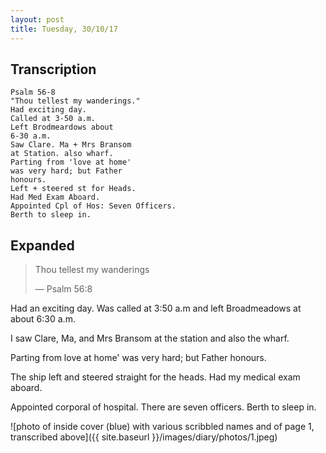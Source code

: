 ```yaml
---
layout: post
title: Tuesday, 30/10/17
---
```


## Transcription

    Psalm 56-8 
    "Thou tellest my wanderings."
    Had exciting day. 
    Called at 3-50 a.m. 
    Left Brodmeardows about 
    6-30 a.m.
    Saw Clare. Ma + Mrs Bransom 
    at Station. also wharf.
    Parting from 'love at home' 
    was very hard; but Father 
    honours.
    Left + steered st for Heads. 
    Had Med Exam Aboard.
    Appointed Cpl of Hos: Seven Officers. 
    Berth to sleep in.

## Expanded

> Thou tellest my wanderings
>
> — Psalm 56:8

Had an exciting day. Was called at 3:50 a.m and left Broadmeadows at about 6:30 a.m.

I saw Clare, Ma, and Mrs Bransom at the station and also the wharf.

Parting from love at home' was very hard; but Father honours.

The ship left and steered straight for the heads. Had my medical exam aboard.

Appointed corporal of hospital. There are seven officers. Berth to sleep in.

![photo of inside cover (blue) with various scribbled names and of page 1, transcribed above]({{ site.baseurl }}/images/diary/photos/1.jpeg)

